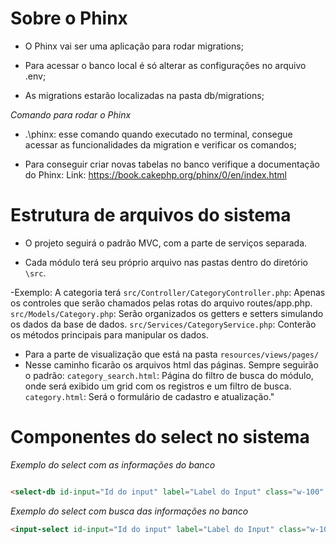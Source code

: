 
# Sobre o Phinx

- O Phinx vai ser uma aplicação para rodar migrations;

- Para acessar o banco local é só alterar as configurações no arquivo .env;

- As migrations estarão localizadas na pasta db/migrations;
 

*Comando para rodar o Phinx*

- .\phinx: esse comando quando executado no terminal, consegue acessar as funcionalidades da migration e verificar os comandos;

- Para conseguir criar novas tabelas no banco verifique a documentação do Phinx:
Link: https://book.cakephp.org/phinx/0/en/index.html

# Estrutura de arquivos do sistema

- O projeto seguirá o padrão MVC, com a parte de serviços separada.

- Cada módulo terá seu próprio arquivo nas pastas dentro do diretório `\src`.

-Exemplo: A categoria terá
`src/Controller/CategoryController.php`: Apenas os controles que serão chamados pelas rotas do arquivo routes/app.php.
`src/Models/Category.php`: Serão organizados os getters e setters simulando os dados da base de dados.
`src/Services/CategoryService.php`: Conterão os métodos principais para manipular os dados.

 - Para a parte de visualização que está na pasta `resources/views/pages/`
 - Nesse caminho ficarão os arquivos html das páginas.
 Sempre seguirão o padrão:
 `category_search.html`: Página do filtro de busca do módulo, onde será exibido um grid com os registros e um filtro de busca. 
 `category.html`: Será o formulário de cadastro e atualização."

# Componentes do select no sistema

 *Exemplo do select com as informações do banco*
 
```html

<select-db id-input="Id do input" label="Label do Input" class="w-100" route="/Rota na api" value="{$value.id_value}"></select-db>

```

*Exemplo do select com busca das informações no banco*

```html
<input-select id-input="Id do input" label="Label do Input" class="w-100" value="{$value.name_value}" value_id="{$value.id_value}" route="Rota na api"></input-select>

```







